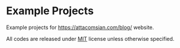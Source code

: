 # Example Projects

Example projects for https://attacomsian.com/blog/ website.

All codes are released under [MIT](https://github.com/attacomsian/code-examples/blob/master/LICENSE) license unless otherwise specified.
